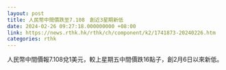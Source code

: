 ```yaml
---
layout: post
title: 人民幣中間價跌至7.108　創近3星期新低
date: 2024-02-26 09:27:18.000000000 +08:00
link: https://news.rthk.hk/rthk/ch/component/k2/1741873-20240226.htm
categories: rthk
---
```


人民幣中間價報7.108兌1美元，較上星期五中間價跌16點子，創2月6日以來新低。
